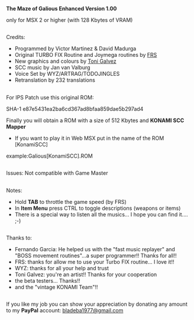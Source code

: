 **The Maze of Galious Enhanced Version 1.00**

only for MSX 2 or higher (with 128 Kbytes of VRAM)
##


Credits:
- Programmed by Victor Martinez & David Madurga
- Original TURBO FIX Routine and Joymega routines by [FRS](http://frs.badcoffee.info/)
- New graphics and colours by [Toni Galvez](https://twitter.com/TonimanGalvez)
- SCC music by Jan van Valburg
- Voice Set by WYZ/ARTRAG/TODOJINGLES
- Retranslation by 232 translations

##



              


For IPS Patch use this original ROM: 

SHA-1
e87e5431ea2ba6cd367ad8bfaa859dae5b297ad4	


Finally you will obtain a ROM with a size of 512 Kbytes and **KONAMI SCC Mapper**


* If you want to play it in Web MSX put in the name of the ROM [KonamiSCC]

example:Galious[KonamiSCC].ROM     

##

Issues: Not compatible with Game Master

##
Notes:
  - Hold **TAB** to throttle the game speed (by FRS)
  - In **Item Menu** press CTRL to toggle descriptions (weapons or items)
  - There is a special way to listen all the musics... I hope you can find it.... ;-)
  

##
Thanks to:

  - Fernando Garcia: He helped us with the "fast music replayer" and "BOSS movement routines"...a super programmer!! Thanks for all!!
  - FRS: thanks for allow me to use your Turbo FIX routine... I love it!!
  - WYZ: thanks for all your help and trust
  - Toni Galvez: you're an artist!! Thanks for your cooperation
  - the beta testers... Thanks!!
  - and the "vintage KONAMI Team"!!
##
If you like my job you can show your
appreciation by donating any amount to my
**PayPal** account: [bladeba1977@gmail.com](https://paypal.me/bladeba1977)

